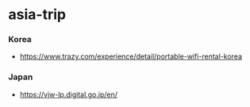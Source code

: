 # asia-trip

### Korea
- https://www.trazy.com/experience/detail/portable-wifi-rental-korea

### Japan
- https://vjw-lp.digital.go.jp/en/
